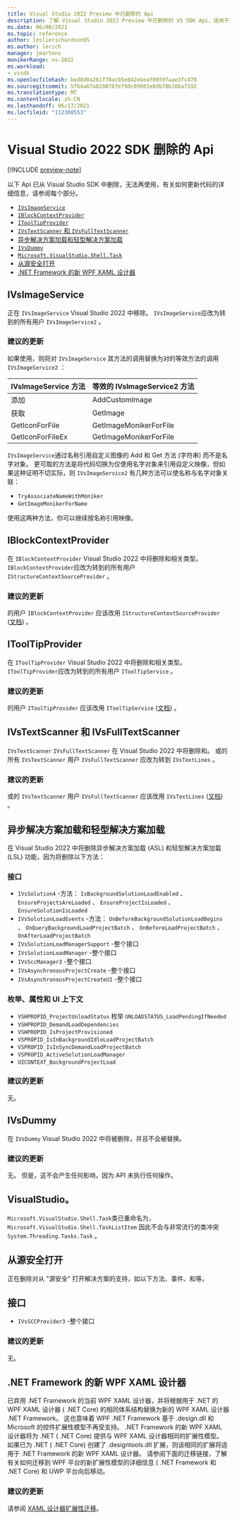 ```yaml
---
title: Visual Studio 2022 Preview 中已删除的 Api
description: 了解 Visual Studio 2022 Preview 中已删除的 VS SDK Api，适用于扩展创作者更新其扩展以使用 Visual Studio 2022 Preview。
ms.date: 06/08/2021
ms.topic: reference
author: leslierichardson95
ms.author: lerich
manager: jmartens
monikerRange: vs-2022
ms.workload:
- vssdk
ms.openlocfilehash: bed8d0a261f70acb5e842ebeaf0059faae3fc478
ms.sourcegitcommit: 5fb4a67a8208707e79dc09601e8db70b16ba7192
ms.translationtype: MT
ms.contentlocale: zh-CN
ms.lasthandoff: 06/17/2021
ms.locfileid: "112308553"
---
```

# <a name="visual-studio-2022-sdk-removed-apis"></a>Visual Studio 2022 SDK 删除的 Api

[!INCLUDE [preview-note](../includes/preview-note.md)]

以下 Api 已从 Visual Studio SDK 中删除，无法再使用，有关如何更新代码的详细信息，请参阅每个部分。

* [`IVsImageService`](#ivsimageservice)
* [`IBlockContextProvider`](#iblockcontextprovider)
* [`IToolTipProvider`](#itooltipprovider)
* [`IVsTextScanner` 和 `IVsFullTextScanner`](#ivstextscanner-and-ivsfulltextscanner)
* [异步解决方案加载和轻型解决方案加载](#asynchronous-solution-load-and-lightweight-solution-load)
* [`IVsDummy`](#ivsdummy)
* [`Microsoft.VisualStudio.Shell.Task`](#microsoftvisualstudioshelltask)
* [从源安全打开](#open-from-source-safe)
* [.NET Framework 的新 WPF XAML 设计器](#new-wpf-xaml-designer-for-net-framework)

## <a name="ivsimageservice"></a>IVsImageService

正在 `IVsImageService` Visual Studio 2022 中移除。 `IVsImageService`应改为转到的所有用户 `IVsImageService2` 。

### <a name="recommended-updates"></a>建议的更新

如果使用，则将对 `IVsImageService` 其方法的调用替换为对的等效方法的调用 `IVsImageService2` ：

| **IVsImageService 方法** | **等效的 IVsImageService2 方法** |
|----------------------------|----------------------------------------|
| 添加                        | AddCustomImage                         |
| 获取                        | GetImage                               |
| GetIconForFile             | GetImageMonikerForFile                 |
| GetIconForFileEx           | GetImageMonikerForFile                 |

`IVsImageService`通过名称引用自定义图像的 Add 和 Get 方法 (字符串) 而不是名字对象。  更可取的方法是将代码切换为仅使用名字对象来引用自定义映像，但如果这种证明不切实际，则 `IVsImageService2` 有几种方法可以使名称与名字对象关联：

* `TryAssociateNameWithMoniker`
* `GetImageMonikerForName`

使用这两种方法，你可以继续按名称引用映像。

## <a name="iblockcontextprovider"></a>IBlockContextProvider

在 `IBlockContextProvider` Visual Studio 2022 中将删除和相关类型。 `IBlockContextProvider`应改为转到的所有用户 `IStructureContextSourceProvider` 。

### <a name="recommended-updates"></a>建议的更新

的用户 `IBlockContextProvider` 应该改用 `IStructureContextSourceProvider` ([文档](/dotnet/api/microsoft.visualstudio.text.adornments.istructurecontextsourceprovider)) 。

## <a name="itooltipprovider"></a>IToolTipProvider

在 `IToolTipProvider` Visual Studio 2022 中将删除和相关类型。 `IToolTipProvider`应改为转到的所有用户 `IToolTipService` 。

### <a name="recommended-updates"></a>建议的更新

的用户 `IToolTipProvider` 应该改用 `IToolTipService` ([文档](/dotnet/api/microsoft.visualstudio.text.adornments.itooltipservice)) 。

## <a name="ivstextscanner-and-ivsfulltextscanner"></a>IVsTextScanner 和 IVsFullTextScanner

`IVsTextScanner` `IVsFullTextScanner` 在 Visual Studio 2022 中将删除和。 或的所有 `IVsTextScanner` 用户 `IVsFullTextScanner` 应改为转到 `IVsTextLines` 。

### <a name="recommended-updates"></a>建议的更新

或的 `IVsTextScanner` 用户 `IVsFullTextScanner` 应该改用 `IVsTextLines` ([文档](/dotnet/apimicrosoft.visualstudio.textmanager.interop.ivstextlines.getlinetext)) 。

## <a name="asynchronous-solution-load-and-lightweight-solution-load"></a>异步解决方案加载和轻型解决方案加载

在 Visual Studio 2022 中将删除异步解决方案加载 (ASL) 和轻型解决方案加载 (LSL) 功能，因为将删除以下方法：

### <a name="interfaces"></a>接口

* `IVsSolution4` -方法： `IsBackgroundSolutionLoadEnabled` 、 `EnsureProjectsAreLoaded` 、 `EnsureProjectIsLoaded` 、 `EnsureSolutionIsLoaded`
* `IVsSolutionLoadEvents` -方法： `OnBeforeBackgroundSolutionLoadBegins` 、 `OnQueryBackgroundLoadProjectBatch` 、 `OnBeforeLoadProjectBatch` 、 `OnAfterLoadProjectBatch`
* `IVsSolutionLoadManagerSupport` -整个接口
* `IVsSolutionLoadManager` -整个接口
* `IVsSccManager3`  -整个接口
* `IVsAsynchronousProjectCreate` -整个接口
* `IVsAsynchronousProjectCreateUI` -整个接口

### <a name="enums-properties-and-ui-contexts"></a>枚举、属性和 UI 上下文

* `VSHPROPID_ProjectUnloadStatus` 枚举 `UNLOADSTATUS_LoadPendingIfNeeded`
* `VSHPROPID_DemandLoadDependencies`
* `VSHPROPID_IsProjectProvisioned`
* `VSPROPID_IsInBackgroundIdleLoadProjectBatch`
* `VSPROPID_IsInSyncDemandLoadProjectBatch`
* `VSPROPID_ActiveSolutionLoadManager`
* `UICONTEXT_BackgroundProjectLoad`

### <a name="recommended-updates"></a>建议的更新

无。

## <a name="ivsdummy"></a>IVsDummy

在 `IVsDummy` Visual Studio 2022 中将被删除，并且不会被替换。 

### <a name="recommended-updates"></a>建议的更新

无。 但是，这不会产生任何影响，因为 API 未执行任何操作。

## <a name="microsoftvisualstudioshelltask"></a>VisualStudio。

`Microsoft.VisualStudio.Shell.Task`类已重命名为， `Microsoft.VisualStudio.Shell.TaskListItem` 因此不会与非常流行的类冲突 `System.Threading.Tasks.Task` 。

## <a name="open-from-source-safe"></a>从源安全打开

正在删除对从 "源安全" 打开解决方案的支持，如以下方法、事件、和等。

## <a name="interfaces"></a>接口

* `IVsSCCProvider3` -整个接口

### <a name="recommended-updates"></a>建议的更新

无。

## <a name="new-wpf-xaml-designer-for-net-framework"></a>.NET Framework 的新 WPF XAML 设计器

已弃用 .NET Framework 的当前 WPF XAML 设计器，并将根据用于 .NET 的 WPF XAML 设计器 ( .NET Core) 的相同体系结构替换为新的 WPF XAML 设计器 .NET Framework。 这也意味着 WPF .NET Framework 基于 .design.dll 和 Microsoft 的控件扩展性模型不再受支持。 .NET Framework 的新 WPF XAML 设计器将为 .NET ( .NET Core) 提供与 WPF XAML 设计器相同的扩展性模型。 如果已为 .NET ( .NET Core) 创建了 .designtools.dll 扩展，则该相同的扩展将适用于 .NET Framework 的新 WPF XAML 设计器。 请参阅下面的迁移链接，了解有关如何迁移到 WPF 平台的新扩展性模型的详细信息 ( .NET Framework 和 .NET Core) 和 UWP 平台向后移动。 

### <a name="recommended-updates"></a>建议的更新

请参阅 [XAML 设计器扩展性迁移](https://github.com/microsoft/xaml-designer-extensibility/blob/main/documents/xaml-designer-extensibility-migration.md)。
